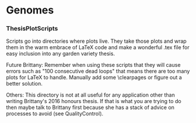# Genomes

### ThesisPlotScripts

Scripts go into directories where plots live. They take those plots and wrap them in the warm embrace of LaTeX code and make a wonderful .tex file for easy inclusion into any garden variety thesis.


Future Brittany: Remember when using these scripts that they will cause errors such as "100 consecutive dead loops" that means there are too many plots for LaTeX to handle. Manually add some \clearpages or figure out a better solution. 

Others: This directory is not at all useful for any application other than writing Brittany's 2016 honours thesis. If that is what you are trying to do then maybe talk to Brittany first because she has a stack of advice on processes to avoid (see QualityControl). 